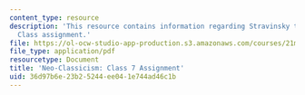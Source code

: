 ```yaml
---
content_type: resource
description: 'This resource contains information regarding Stravinsky to the present:
  Class assignment.'
file: https://ol-ocw-studio-app-production.s3.amazonaws.com/courses/21m-260-stravinsky-to-the-present-spring-2016/36d97b6e23b25244ee041e744ad46c1b_MIT21M_260S16_assn07.pdf
file_type: application/pdf
resourcetype: Document
title: 'Neo-Classicism: Class 7 Assignment'
uid: 36d97b6e-23b2-5244-ee04-1e744ad46c1b
---
```

